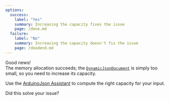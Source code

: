 ```yaml
---
options:
  success:
    label: "Yes"
    summary: Increasing the capacity fixes the issue
    page: /done.md
  failure:
    label: "No"
    summary: Increasing the capacity doesn't fix the issue
    page: /deadend.md
---
```


Good news!  
The memory allocation succeeds; the [`DynamicJsonDocument`](/v7/api/dynamicjsondocument/) is simply too small, so you need to increase its capacity.

Use the [ArduinoJson Assistant](/v7/assistant/) to compute the right capacity for your input.

Did this solve your issue?
